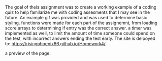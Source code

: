 The goal of theis assignment was to create a working example of a coding quiz to help familarize me with coding assesments that I may see in the future.
An example gif was provided and was used to determine basic styling. functions were made for each part of the assignemnt, from loading score arrays to determining if entry was the correct answer.
a timer was implemented as well, to limit the amount of time someone could spend on the test, with incorrect answers ending the test early.
The site is delpoyed to: https://risingphoenix86.github.io/Homework4/

a preview of the page:
